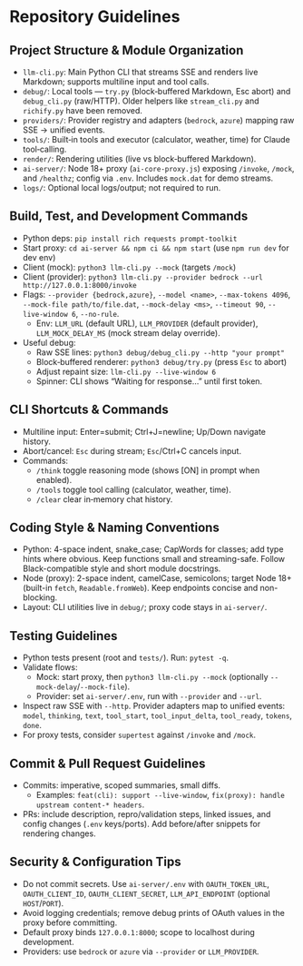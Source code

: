# Repository Guidelines

## Project Structure & Module Organization
- `llm-cli.py`: Main Python CLI that streams SSE and renders live Markdown; supports multiline input and tool calls.
- `debug/`: Local tools — `try.py` (block‑buffered Markdown, Esc abort) and `debug_cli.py` (raw/HTTP). Older helpers like `stream_cli.py` and `richify.py` have been removed.
- `providers/`: Provider registry and adapters (`bedrock`, `azure`) mapping raw SSE → unified events.
- `tools/`: Built‑in tools and executor (calculator, weather, time) for Claude tool‑calling.
- `render/`: Rendering utilities (live vs block‑buffered Markdown).
- `ai-server/`: Node 18+ proxy (`ai-core-proxy.js`) exposing `/invoke`, `/mock`, and `/healthz`; config via `.env`. Includes `mock.dat` for demo streams.
- `logs/`: Optional local logs/output; not required to run.

## Build, Test, and Development Commands
- Python deps: `pip install rich requests prompt-toolkit`
- Start proxy: `cd ai-server && npm ci && npm start` (use `npm run dev` for dev env)
- Client (mock): `python3 llm-cli.py --mock` (targets `/mock`)
- Client (provider): `python3 llm-cli.py --provider bedrock --url http://127.0.0.1:8000/invoke`
- Flags: `--provider {bedrock,azure}`, `--model <name>`, `--max-tokens 4096`, `--mock-file path/to/file.dat`, `--mock-delay <ms>`, `--timeout 90`, `--live-window 6`, `--no-rule`.
  - Env: `LLM_URL` (default URL), `LLM_PROVIDER` (default provider), `LLM_MOCK_DELAY_MS` (mock stream delay override).
- Useful debug:
  - Raw SSE lines: `python3 debug/debug_cli.py --http "your prompt"`
  - Block‑buffered renderer: `python3 debug/try.py` (press `Esc` to abort)
  - Adjust repaint size: `llm-cli.py --live-window 6`
  - Spinner: CLI shows “Waiting for response…” until first token.

## CLI Shortcuts & Commands
- Multiline input: Enter=submit; Ctrl+J=newline; Up/Down navigate history.
- Abort/cancel: `Esc` during stream; `Esc`/Ctrl+C cancels input.
- Commands:
  - `/think` toggle reasoning mode (shows [ON] in prompt when enabled).
  - `/tools` toggle tool calling (calculator, weather, time).
  - `/clear` clear in‑memory chat history.

## Coding Style & Naming Conventions
- Python: 4-space indent, snake_case; CapWords for classes; add type hints where obvious. Keep functions small and streaming-safe. Follow Black-compatible style and short module docstrings.
- Node (proxy): 2-space indent, camelCase, semicolons; target Node 18+ (built-in `fetch`, `Readable.fromWeb`). Keep endpoints concise and non-blocking.
- Layout: CLI utilities live in `debug/`; proxy code stays in `ai-server/`.

## Testing Guidelines
- Python tests present (root and `tests/`). Run: `pytest -q`.
- Validate flows:
  - Mock: start proxy, then `python3 llm-cli.py --mock` (optionally `--mock-delay`/`--mock-file`).
  - Provider: set `ai-server/.env`, run with `--provider` and `--url`.
- Inspect raw SSE with `--http`. Provider adapters map to unified events: `model`, `thinking`, `text`, `tool_start`, `tool_input_delta`, `tool_ready`, `tokens`, `done`.
- For proxy tests, consider `supertest` against `/invoke` and `/mock`.

## Commit & Pull Request Guidelines
- Commits: imperative, scoped summaries, small diffs.
  - Examples: `feat(cli): support --live-window`, `fix(proxy): handle upstream content-* headers`.
- PRs: include description, repro/validation steps, linked issues, and config changes (`.env` keys/ports). Add before/after snippets for rendering changes.

## Security & Configuration Tips
- Do not commit secrets. Use `ai-server/.env` with `OAUTH_TOKEN_URL`, `OAUTH_CLIENT_ID`, `OAUTH_CLIENT_SECRET`, `LLM_API_ENDPOINT` (optional `HOST`/`PORT`).
- Avoid logging credentials; remove debug prints of OAuth values in the proxy before committing.
- Default proxy binds `127.0.0.1:8000`; scope to localhost during development.
- Providers: use `bedrock` or `azure` via `--provider` or `LLM_PROVIDER`.
